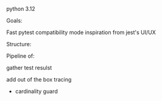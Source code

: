 python 3.12

Goals:

Fast
pytest compatibility mode
inspiration from jest's UI/UX

Structure:

Pipeline of:

gather
test
resulst


add out of the box tracing
- cardinality guard